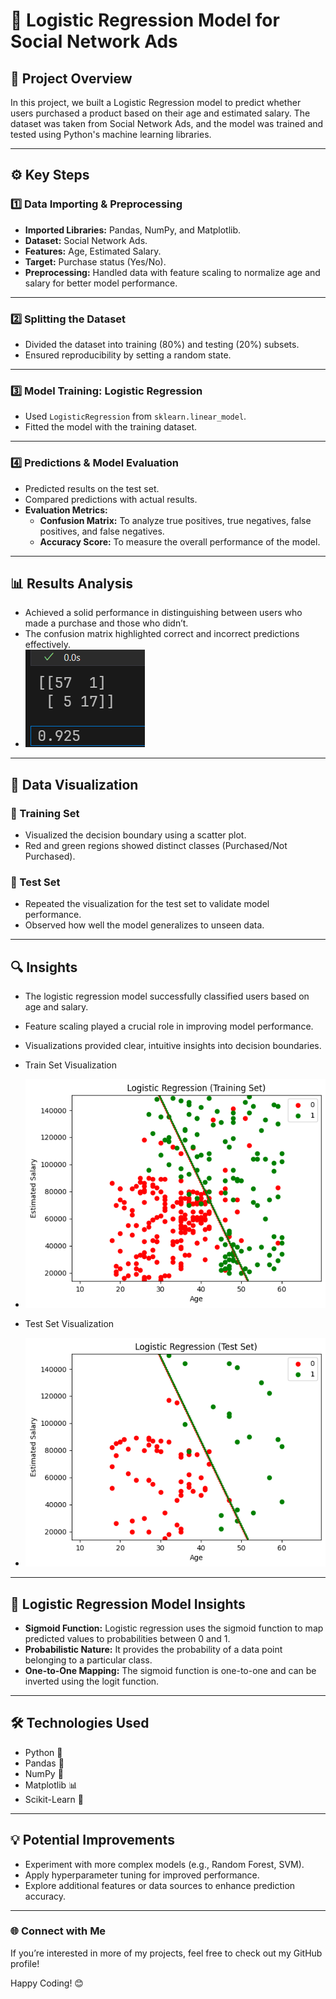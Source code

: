 # 🚀 Logistic Regression Model for Social Network Ads

## 📖 Project Overview
In this project, we built a Logistic Regression model to predict whether users purchased a product based on their age and estimated salary. The dataset was taken from Social Network Ads, and the model was trained and tested using Python's machine learning libraries.

---

## ⚙️ Key Steps

### 1️⃣ Data Importing & Preprocessing
- **Imported Libraries:** Pandas, NumPy, and Matplotlib.
- **Dataset:** Social Network Ads.
- **Features:** Age, Estimated Salary.
- **Target:** Purchase status (Yes/No).
- **Preprocessing:** Handled data with feature scaling to normalize age and salary for better model performance.

---

### 2️⃣ Splitting the Dataset
- Divided the dataset into training (80%) and testing (20%) subsets.
- Ensured reproducibility by setting a random state.

---

### 3️⃣ Model Training: Logistic Regression
- Used `LogisticRegression` from `sklearn.linear_model`.
- Fitted the model with the training dataset.

---

### 4️⃣ Predictions & Model Evaluation
- Predicted results on the test set.
- Compared predictions with actual results.
- **Evaluation Metrics:**
  - **Confusion Matrix:** To analyze true positives, true negatives, false positives, and false negatives.
  - **Accuracy Score:** To measure the overall performance of the model.
---

## 📊 Results Analysis
- Achieved a solid performance in distinguishing between users who made a purchase and those who didn’t.
- The confusion matrix highlighted correct and incorrect predictions effectively.
- ![alt text](https://github.com/tanveerj5/Logistic-Regression-Model-for-Social-Network-Ads/blob/main/Accuracy.png)
---

## 🎨 Data Visualization
### 🧠 Training Set
- Visualized the decision boundary using a scatter plot.
- Red and green regions showed distinct classes (Purchased/Not Purchased).

### 🧪 Test Set
- Repeated the visualization for the test set to validate model performance.
- Observed how well the model generalizes to unseen data.

---

## 🔍 Insights
- The logistic regression model successfully classified users based on age and salary.
- Feature scaling played a crucial role in improving model performance.
- Visualizations provided clear, intuitive insights into decision boundaries.

- Train Set Visualization
- ![alt text](https://github.com/tanveerj5/Logistic-Regression-Model-for-Social-Network-Ads/blob/main/output%20train.png)
 
- Test Set Visualization
- ![alt text](https://github.com/tanveerj5/Logistic-Regression-Model-for-Social-Network-Ads/blob/main/output%20test.png)
---

## 🤖 Logistic Regression Model Insights
- **Sigmoid Function:** Logistic regression uses the sigmoid function to map predicted values to probabilities between 0 and 1.
- **Probabilistic Nature:** It provides the probability of a data point belonging to a particular class.
- **One-to-One Mapping:** The sigmoid function is one-to-one and can be inverted using the logit function.

---

## 🛠️ Technologies Used
- Python 🐍
- Pandas 📑
- NumPy 🔢
- Matplotlib 📊
- Scikit-Learn 🤖

---

## 💡 Potential Improvements
- Experiment with more complex models (e.g., Random Forest, SVM).
- Apply hyperparameter tuning for improved performance.
- Explore additional features or data sources to enhance prediction accuracy.

---

### 🌐 Connect with Me
If you’re interested in more of my projects, feel free to check out my GitHub profile!

Happy Coding! 😊

